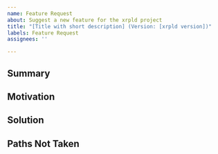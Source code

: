 ```yaml
---
name: Feature Request
about: Suggest a new feature for the xrpld project
title: "[Title with short description] (Version: [xrpld version])"
labels: Feature Request
assignees: ''

---
```

<!-- Please search existing issues to avoid creating duplicates.-->

## Summary
<!-- Provide a summary to the feature request-->

## Motivation
<!-- Why do we need this feature?-->

## Solution
<!-- What is the solution?-->

## Paths Not Taken
<!-- What other alternatives have been considered?-->
